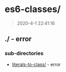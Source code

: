 # es6-classes/

> 2020-4-1 22:41:16 

## ./ - error


### sub-directories

* [literals-to-class/](./literals-to-class/REVIEW.md) - error

